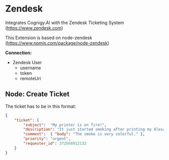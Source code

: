 ﻿# Zendesk

Integrates Cognigy.AI with the Zendesk Ticketing System (https://www.zendesk.com)

This Extension is based on node-zendesk (https://www.npmjs.com/package/node-zendesk)

**Connection:**

- Zendesk User
  - username
  - token
  - remoteUri

## Node: Create Ticket
The ticket has to be in this format:

```JSON
{ 
    "ticket": {
        "subject":  "My printer is on fire!",
        "description": "It just started smoking after printing my Alexa song",
        "comment":  { "body": "The smoke is very colorful." },
        "priority": "urgent",
        "requester_id": 372568912132
    }
}
```